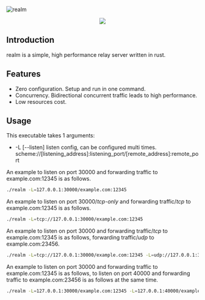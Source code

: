 ![realm](https://github.com/zhboner/realm/workflows/realm/badge.svg)

<p align="center"><img src="https://raw.githubusercontent.com/honwen/realm/master/realm.png"/></p>

## Introduction

realm is a simple, high performance relay server written in rust.

## Features

- Zero configuration. Setup and run in one command.
- Concurrency. Bidirectional concurrent traffic leads to high performance.
- Low resources cost.

## Usage

This executable takes 1 arguments:

- -L [--listen] listen config, can be configured multi times. scheme://[listening_address]:listening_port/[remote_address]:remote_port

An example to listen on port 30000 and forwarding traffic to example.com:12345 is as follows.

```bash
./realm -L=127.0.0.1:30000/example.com:12345
```

An example to listen on port 30000/_tcp-only_ and forwarding traffic/_tcp_ to example.com:12345 is as follows.

```bash
./realm -L=tcp://127.0.0.1:30000/example.com:12345
```

An example to listen on port 30000 and forwarding traffic/_tcp_ to example.com:12345 is as follows, forwarding traffic/_udp_ to example.com:23456.

```bash
./realm -L=tcp://127.0.0.1:30000/example.com:12345 -L=udp://127.0.0.1:30000/example.com:23456
```

An example to listen on port 30000 and forwarding traffic to example.com:12345 is as follows, to listen on port 40000 and forwarding traffic to example.com:23456 is as follows at the same time.

```bash
./realm -L=127.0.0.1:30000/example.com:12345 -L=127.0.0.1:40000/example.com:23456
```
